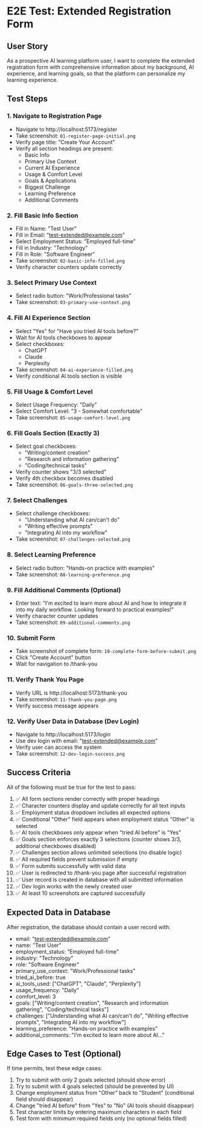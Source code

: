 # E2E Test: Extended Registration Form

## User Story
As a prospective AI learning platform user, I want to complete the extended registration form with comprehensive information about my background, AI experience, and learning goals, so that the platform can personalize my learning experience.

## Test Steps

### 1. Navigate to Registration Page
- Navigate to http://localhost:5173/register
- Take screenshot: `01-register-page-initial.png`
- Verify page title: "Create Your Account"
- Verify all section headings are present:
  - Basic Info
  - Primary Use Context
  - Current AI Experience
  - Usage & Comfort Level
  - Goals & Applications
  - Biggest Challenge
  - Learning Preference
  - Additional Comments

### 2. Fill Basic Info Section
- Fill in Name: "Test User"
- Fill in Email: "test-extended@example.com"
- Select Employment Status: "Employed full-time"
- Fill in Industry: "Technology"
- Fill in Role: "Software Engineer"
- Take screenshot: `02-basic-info-filled.png`
- Verify character counters update correctly

### 3. Select Primary Use Context
- Select radio button: "Work/Professional tasks"
- Take screenshot: `03-primary-use-context.png`

### 4. Fill AI Experience Section
- Select "Yes" for "Have you tried AI tools before?"
- Wait for AI tools checkboxes to appear
- Select checkboxes:
  - ChatGPT
  - Claude
  - Perplexity
- Take screenshot: `04-ai-experience-filled.png`
- Verify conditional AI tools section is visible

### 5. Fill Usage & Comfort Level
- Select Usage Frequency: "Daily"
- Select Comfort Level: "3 - Somewhat comfortable"
- Take screenshot: `05-usage-comfort-level.png`

### 6. Fill Goals Section (Exactly 3)
- Select goal checkboxes:
  - "Writing/content creation"
  - "Research and information gathering"
  - "Coding/technical tasks"
- Verify counter shows "3/3 selected"
- Verify 4th checkbox becomes disabled
- Take screenshot: `06-goals-three-selected.png`

### 7. Select Challenges
- Select challenge checkboxes:
  - "Understanding what AI can/can't do"
  - "Writing effective prompts"
  - "Integrating AI into my workflow"
- Take screenshot: `07-challenges-selected.png`

### 8. Select Learning Preference
- Select radio button: "Hands-on practice with examples"
- Take screenshot: `08-learning-preference.png`

### 9. Fill Additional Comments (Optional)
- Enter text: "I'm excited to learn more about AI and how to integrate it into my daily workflow. Looking forward to practical examples!"
- Verify character counter updates
- Take screenshot: `09-additional-comments.png`

### 10. Submit Form
- Take screenshot of complete form: `10-complete-form-before-submit.png`
- Click "Create Account" button
- Wait for navigation to /thank-you

### 11. Verify Thank You Page
- Verify URL is http://localhost:5173/thank-you
- Take screenshot: `11-thank-you-page.png`
- Verify success message appears

### 12. Verify User Data in Database (Dev Login)
- Navigate to http://localhost:5173/login
- Use dev login with email: "test-extended@example.com"
- Verify user can access the system
- Take screenshot: `12-dev-login-success.png`

## Success Criteria

All of the following must be true for the test to pass:

1. ✅ All form sections render correctly with proper headings
2. ✅ Character counters display and update correctly for all text inputs
3. ✅ Employment status dropdown includes all expected options
4. ✅ Conditional "Other" field appears when employment status "Other" is selected
5. ✅ AI tools checkboxes only appear when "tried AI before" is "Yes"
6. ✅ Goals section enforces exactly 3 selections (counter shows 3/3, additional checkboxes disabled)
7. ✅ Challenges section allows unlimited selections (no disable logic)
8. ✅ All required fields prevent submission if empty
9. ✅ Form submits successfully with valid data
10. ✅ User is redirected to /thank-you page after successful registration
11. ✅ User record is created in database with all submitted information
12. ✅ Dev login works with the newly created user
13. ✅ At least 10 screenshots are captured successfully

## Expected Data in Database

After registration, the database should contain a user record with:
- email: "test-extended@example.com"
- name: "Test User"
- employment_status: "Employed full-time"
- industry: "Technology"
- role: "Software Engineer"
- primary_use_context: "Work/Professional tasks"
- tried_ai_before: true
- ai_tools_used: ["ChatGPT", "Claude", "Perplexity"]
- usage_frequency: "Daily"
- comfort_level: 3
- goals: ["Writing/content creation", "Research and information gathering", "Coding/technical tasks"]
- challenges: ["Understanding what AI can/can't do", "Writing effective prompts", "Integrating AI into my workflow"]
- learning_preference: "Hands-on practice with examples"
- additional_comments: "I'm excited to learn more about AI..."

## Edge Cases to Test (Optional)

If time permits, test these edge cases:

1. Try to submit with only 2 goals selected (should show error)
2. Try to submit with 4 goals selected (should be prevented by UI)
3. Change employment status from "Other" back to "Student" (conditional field should disappear)
4. Change "tried AI before" from "Yes" to "No" (AI tools should disappear)
5. Test character limits by entering maximum characters in each field
6. Test form with minimum required fields only (no optional fields filled)
